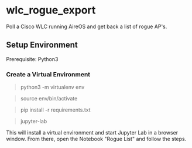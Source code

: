 # wlc_rogue_export
Poll a Cisco WLC running AireOS and get back a list of rogue AP's.  

## Setup Environment
Prerequisite:  Python3

### Create a Virtual Environment
>python3 -m virtualenv env

>source env/bin/activate

>pip install -r requirements.txt

>jupyter-lab

This will install a virtual environment and start Jupyter Lab in a browser window.  From there, open the Notebook "Rogue List" and follow the steps.  

